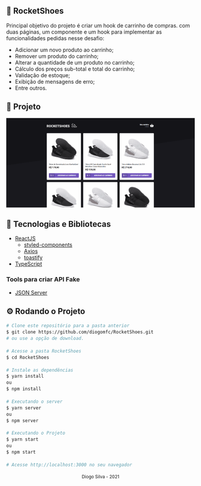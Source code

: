## 🚀 RocketShoes

Principal objetivo do projeto é criar um hook de carrinho de compras. com duas páginas, um componente e um hook para implementar as funcionalidades pedidas nesse desafio:

- Adicionar um novo produto ao carrinho;
- Remover um produto do carrinho;
- Alterar a quantidade de um produto no carrinho;
- Cálculo dos preços sub-total e total do carrinho;
- Validação de estoque;
- Exibição de mensagens de erro;
- Entre outros.

## 🎥 Projeto

<div align="center">
  <img src="docs/assets/rocjetshoes.gif">
</div>

## 🧰 Tecnologias e Bibliotecas

- [ReactJS](https://pt-br.reactjs.org/tutorial/tutorial.html)
  - [styled-components](https://styled-components.com/)
  - [Axios](https://www.npmjs.com/package/axios)
  - [toastify](https://www.npmjs.com/package/react-toastify)
- [TypeScript](https://www.typescriptlang.org/)

### Tools para criar API Fake

- [JSON Server](https://www.npmjs.com/package/json-server)

## ⚙️ Rodando o Projeto

```bash
# Clone este repositório para a pasta anterior
$ git clone https://github.com/diogomfc/RocketShoes.git
# ou use a opção de download.

# Acesse a pasta RocketShoes
$ cd RocketShoes

# Instale as dependências
$ yarn install
ou
$ npm install

# Executando o server
$ yarn server
ou
$ npm server

# Executando o Projeto
$ yarn start
ou
$ npm start

# Acesse http://localhost:3000 no seu navegador
```

<div align="center">
  <small>Diogo Silva - 2021</small>
</div>
